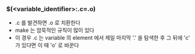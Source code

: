### $(<variable_identifier>:.c=.o)

- .c 를 발견하면 .o 로 치환한다
- make 는 암묵적인 규칙이 많이 있다
- 이 경우 .c 는 variable 의 element 에서 제일 마지막 '.' 을 탐색한 후 그 뒤에 'c' 가 있다면 이 때 'o' 로 바꾼다
